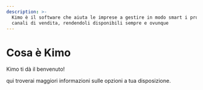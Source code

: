 ```yaml
---
description: >-
  Kimo è il software che aiuta le imprese a gestire in modo smart i propri
  canali di vendita, rendendoli disponibili sempre e ovunque
---
```


# Cosa è Kimo

Kimo ti dà il benvenuto!

qui troverai maggiori informazioni sulle opzioni a tua disposizione.

